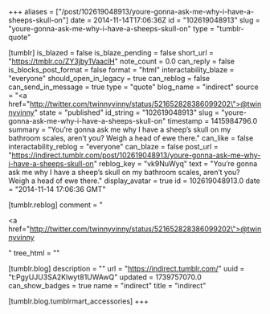 +++
aliases = ["/post/102619048913/youre-gonna-ask-me-why-i-have-a-sheeps-skull-on"]
date = 2014-11-14T17:06:36Z
id = "102619048913"
slug = "youre-gonna-ask-me-why-i-have-a-sheeps-skull-on"
type = "tumblr-quote"

[tumblr]
is_blazed = false
is_blaze_pending = false
short_url = "https://tmblr.co/ZY3jby1VaaclH"
note_count = 0.0
can_reply = false
is_blocks_post_format = false
format = "html"
interactability_blaze = "everyone"
should_open_in_legacy = true
can_reblog = false
can_send_in_message = true
type = "quote"
blog_name = "indirect"
source = "<a href=\"http://twitter.com/twinnyvinny/status/521652828386099202\">@twinnyvinny</a>"
state = "published"
id_string = "102619048913"
slug = "youre-gonna-ask-me-why-i-have-a-sheeps-skull-on"
timestamp = 1415984796.0
summary = "You’re gonna ask me why I have a sheep’s skull on my bathroom scales, aren’t you? Weigh a head of ewe there."
can_like = false
interactability_reblog = "everyone"
can_blaze = false
post_url = "https://indirect.tumblr.com/post/102619048913/youre-gonna-ask-me-why-i-have-a-sheeps-skull-on"
reblog_key = "vk9NuWyq"
text = "You&rsquo;re gonna ask me why I have a sheep&rsquo;s skull on my bathroom scales, aren&rsquo;t you? Weigh a head of ewe there."
display_avatar = true
id = 102619048913.0
date = "2014-11-14 17:06:36 GMT"

[tumblr.reblog]
comment = "<p><a href=\"http://twitter.com/twinnyvinny/status/521652828386099202\">@twinnyvinny</a></p>"
tree_html = ""

[tumblr.blog]
description = ""
url = "https://indirect.tumblr.com/"
uuid = "t:PgyUJU3SA2Klwyt81UWAwQ"
updated = 1739757070.0
can_show_badges = true
name = "indirect"
title = "indirect"

[tumblr.blog.tumblrmart_accessories]
+++
